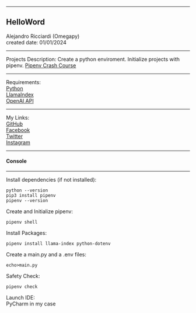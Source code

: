 -----------------------------------------------------------------------------------------------------------------------------
HelloWord
-----------------------------------------------------------------------------------------------------------------------------

 Alejandro Ricciardi (Omegapy)  
 created date: 01/01/2024 

-----------------------------------------------------------------------------------------------------------------------------

Projects Description:
Create a python enviroment. 
Initialize projects with pipenv.
[Pipenv Crash Course](https://www.youtube.com/watch?v=6Qmnh5C4Pmo)

-----------------------------------------------------------------------------------------------------------------------------

Requirements:  
[Python](https://www.python.org/)   
[LlamaIndex](https://www.llamaindex.ai/)  
[OpenAI API](https://openai.com/)  

-----------------------------------------------------------------------------------------------------------------------------

My Links:   
[GitHub](https://github.com/Omegapy)   
[Facebook](https://www.facebook.com/profile.php?id=100089638857137)  
[Twitter](https://twitter.com/RicciardiAlex)   
[Instagram](https://www.instagram.com/alexomegapy/)  

-----------------------------------------------------------------------------------------------------------------------------
#### Console
-----------------------------------------------------------------------------------------------------------------------------

Install dependencies (if not installed):  
```
python --version
pip3 install pipenv
pipenv --version
```
Create and Initialize pipenv:
``` 
pipenv shell
```
Install Packages:
```
pipenv install llama-index python-dotenv
```
Create a main.py and a .env files:
```
echo>main.py
```
Safety Check:
```
pipenv check
```
Launch IDE:  
PyCharm in my case



